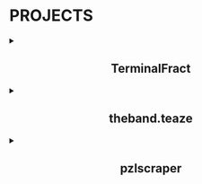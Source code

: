 # PROJECTS

<details>
<summary><h2 align="center">TerminalFract</h2></summary>

<p align="center">
  <em>TerminalFract is an interactive, terminal-based Mandelbrot/Julia set explorer that renders the famous fractals using ASCII characters. All done using C++.</em>
</p>
<p align="center">
  <a href="https://github.com/Jaydenluse/TerminalFract">View Project</a>
</p>
<p align="center">
  <img src="https://github.com/user-attachments/assets/3b15354b-9c00-4c0e-a91c-cff6d22be014" alt="Animated GIF optimizer">
</p>
</details>

<details>
<summary><h2 align="center">theband.teaze</h2></summary>

<p align="center">
  <em>"theband.teaze" is a dynamic website I created for my band. At its core, Next.js powers the frontend, offering server-side rendering and static site generation within a React framework. The site's design is using Tailwind CSS allowing for more customized styling. On the backend, Express.js works in tandem with MongoDB, enabling efficient data management and retrieval. To ensure smooth deployment and consistent performance across various environments, I've containerized the entire application using Docker.</em>
</p>
<p align="center">
  <a href="https://theband-teaze.up.railway.app/">View Project</a>
</p>
<p align="center">
  <img width="1302" alt="Screenshot 2024-07-18 at 10 57 05 PM" src="https://github.com/user-attachments/assets/fde83014-3bba-4a11-af28-b7ecfa81751e">
</p>
</details>

<details>
<summary><h2 align="center">pzlscraper</h2></summary>

<p align="center">
  <em>pzlscraper is an automated system designed to download various (currently 8) crossword puzzles daily and upload them to Dropbox, mainly for archival purposes. This project utilizes GitHub Actions for scheduling and executing the scraping and uploading processes. 
</em>
</p>
<p align="center">
  <a href="https://github.com/Jaydenluse/pzl-scraper/tree/main/">View Project</a>
</p>
</details>



